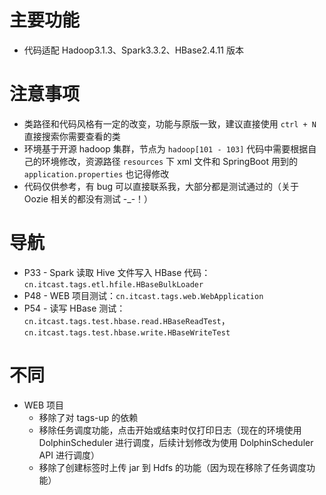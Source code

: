 # 主要功能

- 代码适配 Hadoop3.1.3、Spark3.3.2、HBase2.4.11 版本



# 注意事项

- 类路径和代码风格有一定的改变，功能与原版一致，建议直接使用 `ctrl + N` 直接搜索你需要查看的类
- 环境基于开源 hadoop 集群，节点为 `hadoop[101 - 103]` 代码中需要根据自己的环境修改，资源路径 `resources` 下 xml 文件和
  SpringBoot 用到的 `application.properties` 也记得修改
- 代码仅供参考，有 bug 可以直接联系我，大部分都是测试通过的（关于 Oozie 相关的都没有测试 -_-！）



# 导航

- P33 - Spark 读取 Hive 文件写入 HBase 代码：`cn.itcast.tags.etl.hfile.HBaseBulkLoader`
- P48 - WEB 项目测试：`cn.itcast.tags.web.WebApplication`
- P54 - 读写 HBase 测试：`cn.itcast.tags.test.hbase.read.HBaseReadTest`，`cn.itcast.tags.test.hbase.write.HBaseWriteTest`



# 不同

- WEB 项目
    - 移除了对 tags-up 的依赖
    - 移除任务调度功能，点击开始或结束时仅打印日志（现在的环境使用 DolphinScheduler 进行调度，后续计划修改为使用 DolphinScheduler API 进行调度）
    - 移除了创建标签时上传 jar 到 Hdfs 的功能（因为现在移除了任务调度功能）

